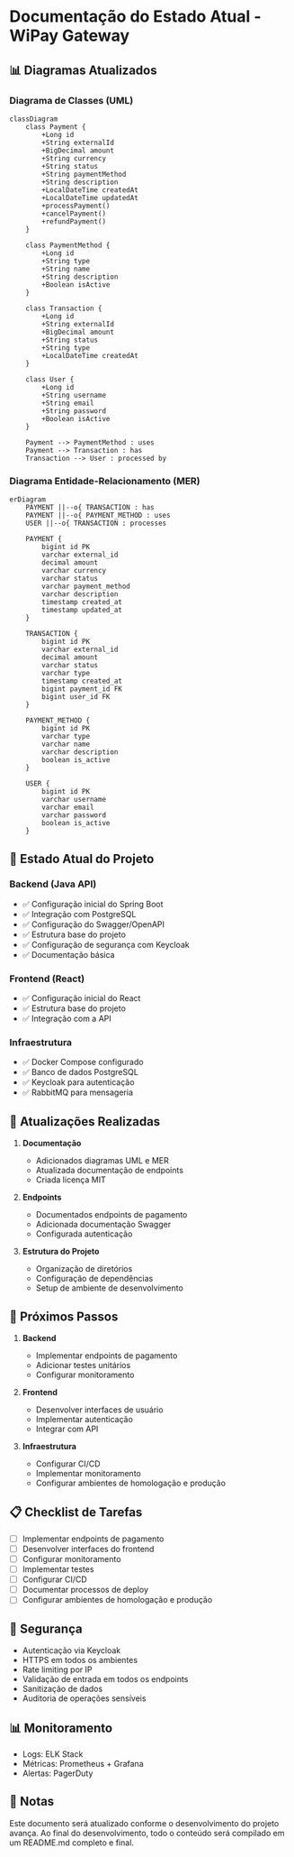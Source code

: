 # Documentação do Estado Atual - WiPay Gateway

## 📊 Diagramas Atualizados

### Diagrama de Classes (UML)
```mermaid
classDiagram
    class Payment {
        +Long id
        +String externalId
        +BigDecimal amount
        +String currency
        +String status
        +String paymentMethod
        +String description
        +LocalDateTime createdAt
        +LocalDateTime updatedAt
        +processPayment()
        +cancelPayment()
        +refundPayment()
    }
    
    class PaymentMethod {
        +Long id
        +String type
        +String name
        +String description
        +Boolean isActive
    }
    
    class Transaction {
        +Long id
        +String externalId
        +BigDecimal amount
        +String status
        +String type
        +LocalDateTime createdAt
    }
    
    class User {
        +Long id
        +String username
        +String email
        +String password
        +Boolean isActive
    }
    
    Payment --> PaymentMethod : uses
    Payment --> Transaction : has
    Transaction --> User : processed by
```

### Diagrama Entidade-Relacionamento (MER)
```mermaid
erDiagram
    PAYMENT ||--o{ TRANSACTION : has
    PAYMENT ||--o{ PAYMENT_METHOD : uses
    USER ||--o{ TRANSACTION : processes
    
    PAYMENT {
        bigint id PK
        varchar external_id
        decimal amount
        varchar currency
        varchar status
        varchar payment_method
        varchar description
        timestamp created_at
        timestamp updated_at
    }
    
    TRANSACTION {
        bigint id PK
        varchar external_id
        decimal amount
        varchar status
        varchar type
        timestamp created_at
        bigint payment_id FK
        bigint user_id FK
    }
    
    PAYMENT_METHOD {
        bigint id PK
        varchar type
        varchar name
        varchar description
        boolean is_active
    }
    
    USER {
        bigint id PK
        varchar username
        varchar email
        varchar password
        boolean is_active
    }
```

## 🔄 Estado Atual do Projeto

### Backend (Java API)
- ✅ Configuração inicial do Spring Boot
- ✅ Integração com PostgreSQL
- ✅ Configuração do Swagger/OpenAPI
- ✅ Estrutura base do projeto
- ✅ Configuração de segurança com Keycloak
- ✅ Documentação básica

### Frontend (React)
- ✅ Configuração inicial do React
- ✅ Estrutura base do projeto
- ✅ Integração com a API

### Infraestrutura
- ✅ Docker Compose configurado
- ✅ Banco de dados PostgreSQL
- ✅ Keycloak para autenticação
- ✅ RabbitMQ para mensageria

## 📝 Atualizações Realizadas

1. **Documentação**
   - Adicionados diagramas UML e MER
   - Atualizada documentação de endpoints
   - Criada licença MIT

2. **Endpoints**
   - Documentados endpoints de pagamento
   - Adicionada documentação Swagger
   - Configurada autenticação

3. **Estrutura do Projeto**
   - Organização de diretórios
   - Configuração de dependências
   - Setup de ambiente de desenvolvimento

## 🚀 Próximos Passos

1. **Backend**
   - Implementar endpoints de pagamento
   - Adicionar testes unitários
   - Configurar monitoramento

2. **Frontend**
   - Desenvolver interfaces de usuário
   - Implementar autenticação
   - Integrar com API

3. **Infraestrutura**
   - Configurar CI/CD
   - Implementar monitoramento
   - Configurar ambientes de homologação e produção

## 📋 Checklist de Tarefas

- [ ] Implementar endpoints de pagamento
- [ ] Desenvolver interfaces do frontend
- [ ] Configurar monitoramento
- [ ] Implementar testes
- [ ] Configurar CI/CD
- [ ] Documentar processos de deploy
- [ ] Configurar ambientes de homologação e produção

## 🔐 Segurança

- Autenticação via Keycloak
- HTTPS em todos os ambientes
- Rate limiting por IP
- Validação de entrada em todos os endpoints
- Sanitização de dados
- Auditoria de operações sensíveis

## 📊 Monitoramento

- Logs: ELK Stack
- Métricas: Prometheus + Grafana
- Alertas: PagerDuty

## 📝 Notas

Este documento será atualizado conforme o desenvolvimento do projeto avança. Ao final do desenvolvimento, todo o conteúdo será compilado em um README.md completo e final. 